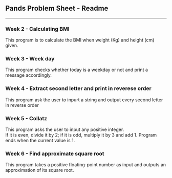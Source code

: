 ## Pands Problem Sheet - Readme
___
### Week 2 - Calculating BMI
This program is to calculate the BMI when weight (Kg) and height (cm) given.
     
    
    
### Week 3 - Week day
This program checks whether today is a weekday or not and print a message accordingly.
 
 
    
### Week 4 - Extract second letter and print in reverese order
This program ask the user to inpurt a string and output every second letter in reverse order
  
  
### Week 5 - Collatz
This program asks the user to input any positive integer.  
If it is even, divide it by 2; if it is odd, multiply it by 3 and add 1. Program ends when the current value is 1.
  
### Week 6 - Find approximate square root
This program takes a positive floating-point number as input and outputs an approximation of its square root.  
